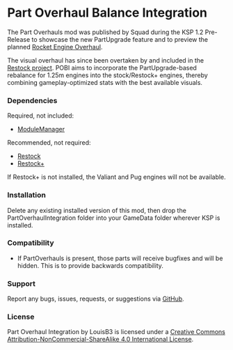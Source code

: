 Part Overhaul Balance Integration
===

The Part Overhauls mod was published by Squad during the KSP 1.2 Pre-Release to showcase the new PartUpgrade feature and to preview the planned [Rocket Engine Overhaul](http://i.imgur.com/iINdJyL.jpg).

The visual overhaul has since been overtaken by and included in the [Restock project](https://forum.kerbalspaceprogram.com/index.php?/topic/182679-161-restock-revamping-ksps-art/). POBI aims to incorporate the PartUpgrade-based rebalance for 1.25m engines into the stock/Restock+ engines, thereby combining gameplay-optimized stats with the best available visuals.

### Dependencies

Required, not included:
- [ModuleManager](http://forum.kerbalspaceprogram.com/index.php?/topic/50533-121-module-manager-274-november-14th-better-late-than-never/)

Recommended, not required:
- [Restock](https://forum.kerbalspaceprogram.com/index.php?/topic/182679-161-restock-revamping-ksps-art/)
- [Restock+](https://forum.kerbalspaceprogram.com/index.php?/topic/182679-161-restock-revamping-ksps-art/)

If Restock+ is not installed, the Valiant and Pug engines will not be available.

### Installation

Delete any existing installed version of this mod, then drop the PartOverhaulIntegration folder into your GameData folder wherever KSP is installed.

### Compatibility

- If PartOverhauls is present, those parts will receive bugfixes and will be hidden. This is to provide backwards compatibility.

### Support

Report any bugs, issues, requests, or suggestions via [GitHub](https://github.com/LouisB3/PartOverhaulIntegration).

### License

Part Overhaul Integration by LouisB3 is licensed under a [Creative Commons Attribution-NonCommercial-ShareAlike 4.0 International License](http://creativecommons.org/licenses/by-nc-sa/4.0/).
